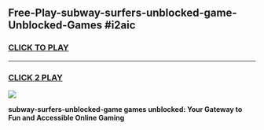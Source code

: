 
## Free-Play-subway-surfers-unblocked-game-Unblocked-Games #i2aic
<h3>
<a href="https://news.freeplayer.one?title=subway-surfers-unblocked-game&ref=8M">CLICK TO PLAY</a></h3>
<hr>

<h3>
<a href="https://news.freeplayer.one?title=subway-surfers-unblocked-game&ref=8M">CLICK 2 PLAY</a>
  
</h3>

<a href="https://news.freeplayer.one?title=subway-surfers-unblocked-game&ref=8M"><img src="https://clearcache.store/games.png"></a>


**subway-surfers-unblocked-game games unblocked: Your Gateway to Fun and Accessible Online Gaming**
